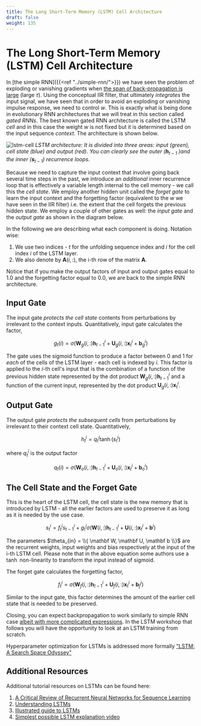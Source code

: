 ```yaml
---
title: The Long Short-Term Memory (LSTM) Cell Architecture
draft: false
weight: 135
---
```


# The Long Short-Term Memory (LSTM) Cell Architecture

In [the simple RNN]({{<ref "../simple-rnn/">}}) we have seen the problem of exploding or vanishing gradients when [the span of back-propagation is large](http://ai.dinfo.unifi.it/paolo//ps/tnn-94-gradient.pdf) (large $\tau$). Using the conceptual IIR filter, that ultimately _integrates_ the input signal, we have seen that in order to avoid an exploding or vanishing impulse response, we need to control $w$. This is exactly what is being done in evolutionary RNN architectures that we will treat in this section called _gated RNNs_. The best known gated RNN architecture is called the LSTM _cell_ and in this case the weight $w$ is not fixed but it is determined based on the input sequence _context_. The architecture is shown below. 

![lstm-cell](images/rnn-LSTM.png)
*LSTM architecture: It is divided into three areas: input (green), cell state (blue) and output (red). You can clearly see the outer ($\mathbf h_{t-1}$ )and the inner ($\mathbf s_{t-1}$) recurrence loops.*

Because we need to capture the input context that involve going back several time steps in the past, we introduce an _additional_ inner recurrence loop that is effectively a variable length internal to the cell memory - we call this the _cell state_.  We employ another hidden unit called the _forget gate_  to learn the input context and the forgetting factor (equivalent to the $w$ we have seen in the IIR filter) i.e. the extent that the cell forgets the previous hidden state. We employ a couple of other gates as well: the _input gate_ and the _output gate_ as shown in the diagram below. 

In the following we are describing what each component is doing. Notation wise:

1. We use two indices - $t$ for the unfolding sequence index and $i$ for the cell index $i$ of the LSTM layer. 
2. We also denote by $\mathbf A(i,:)$,  the i-th row of the matrix $\mathbf A$.  

Notice that if you make the output factors of input and output gates equal to 1.0 and the forgetting factor equal to 0.0, we are back to the simple RNN architecture. 

## Input Gate

The input gate _protects the cell state_ contents from perturbations by irrelevant to the context inputs. Quantitatively,  input gate calculates the factor,

$$g_t(i) =\sigma \Big( \mathbf W_g(i,:) \mathbf h_{t-1}^i + \mathbf U_g(i,:) \mathbf x_t^i + \mathbf b_g^i \Big) $$

The gate uses the sigmoid function to produce a factor between 0 and 1 for _each_ of the cells of the LSTM layer - each cell is indexed by $i$. This factor is applied to the $i$-th cell's input that is the combination of a function  of the previous hidden state represented by the dot product $\mathbf W_g(i,:) \mathbf h_{t-1}^i$  and a function of the current input, represented by the dot product $\mathbf U_g(i,:) \mathbf x_t^i$. 

## Output Gate

The output gate _protects the subsequent cells_ from perturbations by irrelevant to their context cell state. Quantitatively,

$$h_t^i = q_t^i \tanh(s_t^i)$$ 

where $q_t^i$ is the output factor

$$q_t{(i)} =\sigma \Big( \mathbf W_o(i,:) \mathbf h_{t-1}^i + \mathbf U_o(i,:) \mathbf x_t^i + \mathbf b_o^i \Big) $$

## The Cell State and the Forget Gate

This is the heart of the LSTM cell, the cell state is the new memory that is introduced by LSTM - all the earlier factors are used to preserve it as long as it is needed by the use case. 

$$s_t^i = f_t^i s_{t-1}^i + g_t^i \sigma \Big( \mathbf W(i,:) \mathbf h_{t-1}^i + \mathbf U(i,:) \mathbf x_t^i + \mathbf b^i \Big)$$

The parameters $\theta_{in} = \\{  \mathbf W, \mathbf U, \mathbf b \\}$  are the recurrent weights, input weights and bias respectively at the input of the i-th LSTM cell. Please note that in the above equation some authors use a $\tanh$ non-linearity to transform the input instead of sigmoid. 
 
The forget gate calculates the forgetting factor,

$$f_t^i =\sigma \Big( \mathbf W_f(i,:) \mathbf h_{t-1}^i + \mathbf U_f(i,:) \mathbf x_t^i + \mathbf b_f^i \Big) $$

Similar to the input gate, this factor determines the amount of the earlier cell state that is needed to be preserved. 

Closing, you can expect backpropagation to work similarly to simple RNN case [albeit with more complicated expressions](https://christinakouridi.blog/2019/06/19/backpropagation-lstm/). In the LSTM workshop that follows you will have the opportunity to look at an LSTM training from scratch. 

Hyperparameter optimization for LSTMs is addressed more formally ["LSTM: A Search Space Odyssey"](https://arxiv.org/pdf/1503.04069v1.pdf)

## Additional Resources

Additional tutorial resources on LSTMs can be found here:
1. [A Critical Review of Recurrent Neural Networks for Sequence Learning](https://arxiv.org/pdf/1506.00019.pdf)
2. [Understanding LSTMs](https://colah.github.io/posts/2015-08-Understanding-LSTMs) 
3. [Illustrated guide to LSTMs](https://towardsdatascience.com/illustrated-guide-to-lstms-and-gru-s-a-step-by-step-explanation-44e9eb85bf21)
4. [Simplest possible LSTM explanation video](https://www.youtube.com/watch?v=WCUNPb-5EYI)
